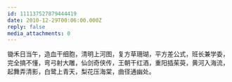 ```yaml
---
id: 111137527879444419
date: 2010-12-29T00:06:00.000Z
reply: false
media_attachments: 0
---
```


锄禾日当午，造血干细胞，清明上河图，复方草珊瑚，平方差公式，班长兼学委，完全搞不懂，弯弓射大雕，仙剑奇侠传，王朝干红酒，重阳插茱萸，黄河入海流，起舞弄清影，白鹭上青天，梨花压海棠，曲径通幽处。 ​​​​

